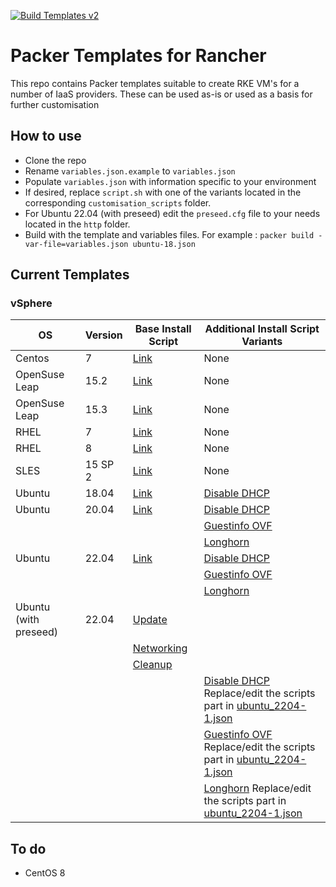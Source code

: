 [![Build Templates v2](https://github.com/David-VTUK/Rancher-Packer/actions/workflows/mainv2.yml/badge.svg)](https://github.com/David-VTUK/Rancher-Packer/actions/workflows/mainv2.yml)

# Packer Templates for Rancher

This repo contains Packer templates suitable to create RKE VM's for a number of IaaS providers. These can be used as-is or used as a basis for further customisation

## How to use

* Clone the repo
* Rename `variables.json.example` to `variables.json`
* Populate `variables.json` with information specific to your environment
* If desired, replace `script.sh` with one of the variants located in the corresponding `customisation_scripts` folder. 
* For Ubuntu 22.04 (with preseed) edit the `preseed.cfg` file to your needs located in the `http` folder.
* Build with the template and variables files. For example : `packer build -var-file=variables.json ubuntu-18.json` 

## Current Templates

### vSphere

| OS            | Version       | Base Install Script                             | Additional Install Script Variants |
| -----------   | ----------- | ------------------------------------------------| -------------------------------------|
| Centos        | 7           | [Link](/vSphere/centos_7/script.sh)             | None                                                                                    |
| OpenSuse Leap | 15.2        | [Link](/vSphere/opensuse_leap_15.2/install.sh)  | None                                                                                    |
| OpenSuse Leap | 15.3        | [Link](/vSphere/opensuse_leap_15.3/install.sh)  | None                                                                                    |
| RHEL          | 7           | [Link](/vSphere/rhel_7/script.sh)               | None                                                                                    |
| RHEL          | 8           | [Link](/vSphere/rhel_8/script.sh)               | None                                                                                    |
| SLES          | 15 SP 2     | [Link](/vSphere/sles_15_sp2/install.sh)         | None                                                                                    |
| Ubuntu        | 18.04       | [Link](/vSphere/ubuntu_1804/script.sh)          | [Disable DHCP](/vSphere/ubuntu_1804/customisation_scripts/script-no-dhcp.sh)            |
| Ubuntu        | 20.04       | [Link](/vSphere/ubuntu_2004/script.sh)          | [Disable DHCP](/vSphere/ubuntu_2004/customisation_scripts/script-no-dhcp.sh)|
|               |             |                                                 | [Guestinfo OVF](/vSphere/ubuntu_2004/customisation_scripts/script-cloudinit-guestinfo.sh)|
|               |             |                                                 | [Longhorn](/vSphere/ubuntu_2004/customisation_scripts/script-longhorn.sh)|
| Ubuntu        | 22.04       | [Link](/vSphere/ubuntu_2204/script.sh)          | [Disable DHCP](/vSphere/ubuntu_2204/customisation_scripts/script-no-dhcp.sh)|
|               |             |                                                 | [Guestinfo OVF](/vSphere/ubuntu_2204/customisation_scripts/script-cloudinit-guestinfo.sh)|
|               |             |                                                 | [Longhorn](/vSphere/ubuntu_2204/customisation_scripts/script-longhorn.sh)|
| Ubuntu (with preseed)   | 22.04       | [Update](/vSphere/ubuntu_2204-1/customisation_scripts/update.sh)|                                            |
|               |             | [Networking](/vSphere/ubuntu_2204-1/customisation_scripts/networking.sh)|                                                       |
|               |             | [Cleanup](/vSphere/ubuntu_2204-1/customisation_scripts/cleanup.sh)|                                                          |
|               |             |                                                 | [Disable DHCP](/vSphere/ubuntu_2204/customisation_scripts/script-no-dhcp.sh) Replace/edit the scripts part in [ubuntu_2204-1.json](/vSphere/ubuntu_2204-1/ubuntu_2204-1.json)|
|               |             |                                                 | [Guestinfo OVF](/vSphere/ubuntu_2204/customisation_scripts/script-cloudinit-guestinfo.sh) Replace/edit the scripts part in [ubuntu_2204-1.json](/vSphere/ubuntu_2204-1/ubuntu_2204-1.json)|
|               |             |                                                 | [Longhorn](/vSphere/ubuntu_2204/customisation_scripts/script-longhorn.sh) Replace/edit the scripts part in [ubuntu_2204-1.json](/vSphere/ubuntu_2204-1/ubuntu_2204-1.json)|

## To do

* CentOS 8
